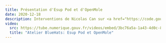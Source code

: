 ```yaml
---
title: Présentation d'Esup Pod et d'OpenMole
date: 2020-12-18
description: Interventions de Nicolas Can sur <a href="https://code.gouv.fr/sill/detail?name=Esup-Pod" target="_blank">Esup Pod</a> et de Mathieu Leclaire sur le projet et la communauté <a href="https://github.com/openmole" target="_blank">OpenMole</a>
video:
  src: https://tube.numerique.gouv.fr/videos/embed/3bc76a5a-1a43-4d0c-8dd5-610ae44325f7
  title: "Atelier BlueHats: Esup Pod et OpenMole"
---
```

